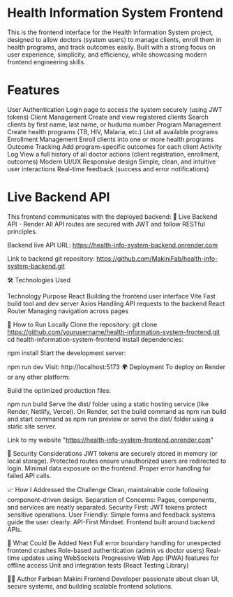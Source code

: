 # Health Information System Frontend
This is the frontend interface for the Health Information System project, designed to allow doctors (system users) to manage clients, enroll them in health programs, and track outcomes easily.
Built with a strong focus on user experience, simplicity, and efficiency, while showcasing modern frontend engineering skills.

# Features
User Authentication
Login page to access the system securely (using JWT tokens)
Client Management
Create and view registered clients
Search clients by first name, last name, or huduma number
Program Management
Create health programs (TB, HIV, Malaria, etc.)
List all available programs
Enrollment Management
Enroll clients into one or more health programs
Outcome Tracking
Add program-specific outcomes for each client
Activity Log
View a full history of all doctor actions (client registration, enrollment, outcomes)
Modern UI/UX
Responsive design
Simple, clean, and intuitive user interactions
Real-time feedback (success and error notifications)

# Live Backend API
This frontend communicates with the deployed backend:
🔗 Live Backend API - Render
All API routes are secured with JWT and follow RESTful principles.

Backend live API URL: https://health-info-system-backend.onrender.com

Link to backend git repository: https://github.com/MakiniFab/health-info-system-backend.git

🛠 Technologies Used

Technology	Purpose
React	Building the frontend user interface
Vite	Fast build tool and dev server
Axios	Handling API requests to the backend
React Router	Managing navigation across pages

🚀 How to Run Locally
Clone the repository:
git clone https://github.com/yourusername/health-information-system-frontend.git
cd health-information-system-frontend
Install dependencies:

npm install
Start the development server:


npm run dev
Visit:
http://localhost:5173
🌍 Deployment
To deploy on Render or any other platform:

Build the optimized production files:

npm run build
Serve the dist/ folder using a static hosting service (like Render, Netlify, Vercel).
On Render, set the build command as npm run build and start command as npm run preview or serve the dist/ folder using a static site server.

Link to my website "https://health-info-system-frontend.onrender.com"

🔐 Security Considerations
JWT tokens are securely stored in memory (or local storage).
Protected routes ensure unauthorized users are redirected to login.
Minimal data exposure on the frontend.
Proper error handling for failed API calls.

📈 How I Addressed the Challenge
Clean, maintainable code following component-driven design.
Separation of Concerns: Pages, components, and services are neatly separated.
Security First: JWT tokens protect sensitive operations.
User Friendly: Simple forms and feedback systems guide the user clearly.
API-First Mindset: Frontend built around backend APIs.

🌟 What Could Be Added Next
Full error boundary handling for unexpected frontend crashes
Role-based authentication (admin vs doctor users)
Real-time updates using WebSockets
Progressive Web App (PWA) features for offline access
Unit and integration tests (React Testing Library)

👨‍💻 Author
Farbean Makini
Frontend Developer passionate about clean UI, secure systems, and building scalable frontend solutions.
